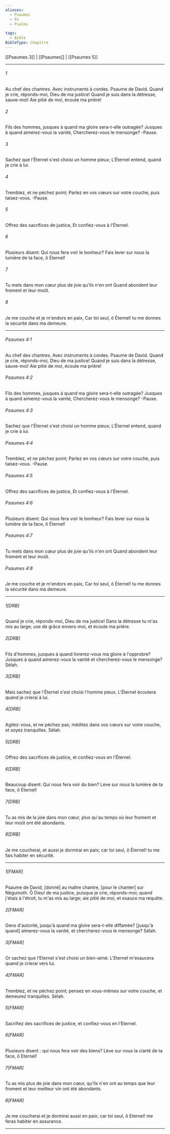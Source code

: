 ```yaml
---
aliases:
  - Psaumes
  - Ps
  - Psalms

tags:
  - Bible
BibleType: Chapitre
---
```

[[Psaumes 3]] | [[Psaumes]] | [[Psaumes 5]]

---
###### 1
Au chef des chantres. Avec instruments à cordes. Psaume de David. Quand je crie, réponds-moi, Dieu de ma justice! Quand je suis dans la détresse, sauve-moi! Aie pitié de moi, écoute ma prière!
###### 2
Fils des hommes, jusques à quand ma gloire sera-t-elle outragée? Jusques à quand aimerez-vous la vanité, Chercherez-vous le mensonge? -Pause.
###### 3
Sachez que l'Éternel s'est choisi un homme pieux; L'Éternel entend, quand je crie à lui.
###### 4
Tremblez, et ne péchez point; Parlez en vos cœurs sur votre couche, puis taisez-vous. -Pause.
###### 5
Offrez des sacrifices de justice, Et confiez-vous à l'Éternel.
###### 6
Plusieurs disent: Qui nous fera voir le bonheur? Fais lever sur nous la lumière de ta face, ô Éternel!
###### 7
Tu mets dans mon cœur plus de joie qu'ils n'en ont Quand abondent leur froment et leur moût.
###### 8
Je me couche et je m'endors en paix, Car toi seul, ô Éternel! tu me donnes la sécurité dans ma demeure.

---
###### Psaumes 4:1
Au chef des chantres. Avec instruments à cordes. Psaume de David. Quand je crie, réponds-moi, Dieu de ma justice! Quand je suis dans la détresse, sauve-moi! Aie pitié de moi, écoute ma prière!
###### Psaumes 4:2
Fils des hommes, jusques à quand ma gloire sera-t-elle outragée? Jusques à quand aimerez-vous la vanité, Chercherez-vous le mensonge? -Pause.
###### Psaumes 4:3
Sachez que l'Éternel s'est choisi un homme pieux; L'Éternel entend, quand je crie à lui.
###### Psaumes 4:4
Tremblez, et ne péchez point; Parlez en vos cœurs sur votre couche, puis taisez-vous. -Pause.
###### Psaumes 4:5
Offrez des sacrifices de justice, Et confiez-vous à l'Éternel.
###### Psaumes 4:6
Plusieurs disent: Qui nous fera voir le bonheur? Fais lever sur nous la lumière de ta face, ô Éternel!
###### Psaumes 4:7
Tu mets dans mon cœur plus de joie qu'ils n'en ont Quand abondent leur froment et leur moût.
###### Psaumes 4:8
Je me couche et je m'endors en paix, Car toi seul, ô Éternel! tu me donnes la sécurité dans ma demeure.

---
###### 1[DRB]
Quand je crie, réponds-moi, Dieu de ma justice! Dans la détresse tu m'as mis au large; use de grâce envers-moi, et écoute ma prière.
###### 2[DRB]
Fils d'hommes, jusques à quand livrerez-vous ma gloire à l'opprobre? Jusques à quand aimerez-vous la vanité et chercherez-vous le mensonge? Sélah.
###### 3[DRB]
Mais sachez que l'Éternel s'est choisi l'homme pieux. L'Éternel écoutera quand je crierai à lui.
###### 4[DRB]
Agitez-vous, et ne péchez pas; méditez dans vos cœurs sur votre couche, et soyez tranquilles. Sélah.
###### 5[DRB]
Offrez des sacrifices de justice, et confiez-vous en l'Éternel.
###### 6[DRB]
Beaucoup disent: Qui nous fera voir du bien? Lève sur nous la lumière de ta face, ô Éternel!
###### 7[DRB]
Tu as mis de la joie dans mon cœur, plus qu'au temps où leur froment et leur moût ont été abondants.
###### 8[DRB]
Je me coucherai, et aussi je dormirai en paix; car toi seul, ô Éternel! tu me fais habiter en sécurité.

---
###### 1[FMAR]
Psaume de David, [donné] au maître chantre, [pour le chanter] sur Néguinoth. Ô Dieu! de ma justice, puisque je crie, réponds-moi; quand j'étais à l'étroit, tu m'as mis au large; aie pitié de moi, et exauce ma requête.
###### 2[FMAR]
Gens d'autorité, jusqu'à quand ma gloire sera-t-elle diffamée? [jusqu'à quand] aimerez-vous la vanité, et chercherez-vous le mensonge? Sélah.
###### 3[FMAR]
Or sachez que l'Eternel s'est choisi un bien-aimé. L'Eternel m'exaucera quand je crierai vers lui.
###### 4[FMAR]
Tremblez, et ne péchez point; pensez en vous-mêmes sur votre couche, et demeurez tranquilles. Sélah.
###### 5[FMAR]
Sacrifiez des sacrifices de justice, et confiez-vous en l'Eternel.
###### 6[FMAR]
Plusieurs disent : qui nous fera voir des biens? Lève sur nous la clarté de ta face, ô Eternel!
###### 7[FMAR]
Tu as mis plus de joie dans mon cœur, qu'ils n'en ont au temps que leur froment et leur meilleur vin ont été abondants.
###### 8[FMAR]
Je me coucherai et je dormirai aussi en paix; car toi seul, ô Eternel! me feras habiter en assurance.

---
